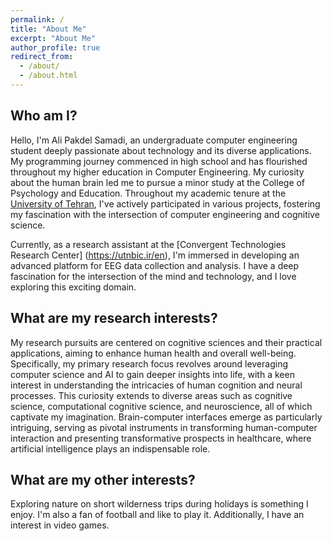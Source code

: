 ```yaml
---
permalink: /
title: "About Me"
excerpt: "About Me"
author_profile: true
redirect_from: 
  - /about/
  - /about.html
---
```


## Who am I?
Hello, I'm Ali Pakdel Samadi, an undergraduate computer engineering student deeply passionate about technology and its diverse applications. My programming journey commenced in high school and has flourished throughout my higher education in Computer Engineering. My curiosity about the human brain led me to pursue a minor study at the College of Psychology and Education. Throughout my academic tenure at the [University of Tehran](https://ece.ut.ac.ir/en/ece), I've actively participated in various projects, fostering my fascination with the intersection of computer engineering and cognitive science.

Currently, as a research assistant at the [Convergent Technologies Research Center] (https://utnbic.ir/en), I'm immersed in developing an advanced platform for EEG data collection and analysis. I have a deep fascination for the intersection of the mind and technology, and I love exploring this exciting domain.

## What are my research interests?
My research pursuits are centered on cognitive sciences and their practical applications, aiming to enhance human health and overall well-being. Specifically, my primary research focus revolves around leveraging computer science and AI to gain deeper insights into life, with a keen interest in understanding the intricacies of human cognition and neural processes. This curiosity extends to diverse areas such as cognitive science, computational cognitive science, and neuroscience, all of which captivate my imagination. Brain-computer interfaces emerge as particularly intriguing, serving as pivotal instruments in transforming human-computer interaction and presenting transformative prospects in healthcare, where artificial intelligence plays an indispensable role.

## What are my other interests?
Exploring nature on short wilderness trips during holidays is something I enjoy. I'm also a fan of football and like to play it. Additionally, I have an interest in video games.